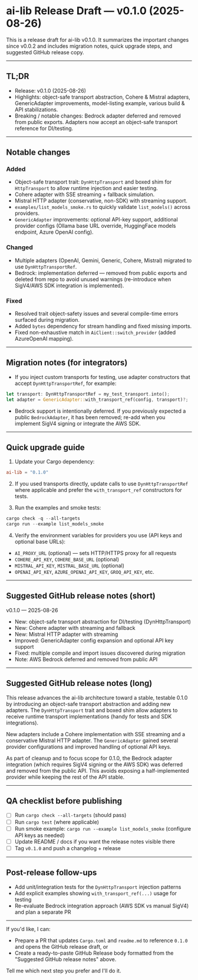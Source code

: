 # ai-lib Release Draft — v0.1.0 (2025-08-26)

This is a release draft for ai-lib v0.1.0. It summarizes the important changes since v0.0.2 and includes migration notes, quick upgrade steps, and suggested GitHub release copy.

---

## TL;DR

- Release: v0.1.0 (2025-08-26)
- Highlights: object-safe transport abstraction, Cohere & Mistral adapters, GenericAdapter improvements, model-listing example, various build & API stabilizations.
- Breaking / notable changes: Bedrock adapter deferred and removed from public exports. Adapters now accept an object-safe transport reference for DI/testing.

---

## Notable changes

### Added
- Object-safe transport trait: `DynHttpTransport` and boxed shim for `HttpTransport` to allow runtime injection and easier testing.
- Cohere adapter with SSE streaming + fallback simulation.
- Mistral HTTP adapter (conservative, non-SDK) with streaming support.
- `examples/list_models_smoke.rs` to quickly validate `list_models()` across providers.
- `GenericAdapter` improvements: optional API-key support, additional provider configs (Ollama base URL override, HuggingFace models endpoint, Azure OpenAI config).

### Changed
- Multiple adapters (OpenAI, Gemini, Generic, Cohere, Mistral) migrated to use `DynHttpTransportRef`.
- Bedrock: implementation deferred — removed from public exports and deleted from repo to avoid unused warnings (re-introduce when SigV4/AWS SDK integration is implemented).

### Fixed
- Resolved trait object-safety issues and several compile-time errors surfaced during migration.
- Added `bytes` dependency for stream handling and fixed missing imports.
- Fixed non-exhaustive match in `AiClient::switch_provider` (added AzureOpenAI mapping).

---

## Migration notes (for integrators)

- If you inject custom transports for testing, use adapter constructors that accept `DynHttpTransportRef`, for example:

```rust
let transport: DynHttpTransportRef = my_test_transport.into();
let adapter = GenericAdapter::with_transport_ref(config, transport)?;
```

- Bedrock support is intentionally deferred. If you previously expected a public `BedrockAdapter`, it has been removed; re-add when you implement SigV4 signing or integrate the AWS SDK.

---

## Quick upgrade guide

1. Update your Cargo dependency:

```toml
ai-lib = "0.1.0"
```

2. If you used transports directly, update calls to use `DynHttpTransportRef` where applicable and prefer the `with_transport_ref` constructors for tests.

3. Run the examples and smoke tests:

```powershell
cargo check -q --all-targets
cargo run --example list_models_smoke
```

4. Verify the environment variables for providers you use (API keys and optional base URLs):

- `AI_PROXY_URL` (optional) — sets HTTP/HTTPS proxy for all requests
- `COHERE_API_KEY`, `COHERE_BASE_URL` (optional)
- `MISTRAL_API_KEY`, `MISTRAL_BASE_URL` (optional)
- `OPENAI_API_KEY`, `AZURE_OPENAI_API_KEY`, `GROQ_API_KEY`, etc.

---

## Suggested GitHub release notes (short)

v0.1.0 — 2025-08-26

- New: object-safe transport abstraction for DI/testing (DynHttpTransport)
- New: Cohere adapter with streaming and fallback
- New: Mistral HTTP adapter with streaming
- Improved: GenericAdapter config expansion and optional API key support
- Fixed: multiple compile and import issues discovered during migration
- Note: AWS Bedrock deferred and removed from public API

---

## Suggested GitHub release notes (long)

This release advances the ai-lib architecture toward a stable, testable 0.1.0 by introducing an object-safe transport abstraction and adding new adapters. The `DynHttpTransport` trait and boxed shim allow adapters to receive runtime transport implementations (handy for tests and SDK integrations).

New adapters include a Cohere implementation with SSE streaming and a conservative Mistral HTTP adapter. The `GenericAdapter` gained several provider configurations and improved handling of optional API keys.

As part of cleanup and to focus scope for 0.1.0, the Bedrock adapter integration (which requires SigV4 signing or the AWS SDK) was deferred and removed from the public API. This avoids exposing a half-implemented provider while keeping the rest of the API stable.

---

## QA checklist before publishing

- [ ] Run `cargo check --all-targets` (should pass)
- [ ] Run `cargo test` (where applicable)
- [ ] Run smoke example: `cargo run --example list_models_smoke` (configure API keys as needed)
- [ ] Update README / docs if you want the release notes visible there
- [ ] Tag `v0.1.0` and push a changelog + release

---

## Post-release follow-ups

- Add unit/integration tests for the `DynHttpTransport` injection patterns
- Add explicit examples showing `with_transport_ref(...)` usage for testing
- Re-evaluate Bedrock integration approach (AWS SDK vs manual SigV4) and plan a separate PR

---

If you'd like, I can:
- Prepare a PR that updates `Cargo.toml` and `readme.md` to reference `0.1.0` and opens the GitHub release draft, or
- Create a ready-to-paste GitHub Release body formatted from the "Suggested GitHub release notes" above.

Tell me which next step you prefer and I'll do it.
